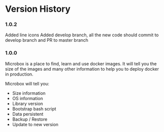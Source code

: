 Version History
===============

### 1.0.2
Added line icons
Added develop branch, all the new code should commit to develop branch and PR to master branch

### 1.0.0
Microbox is a place to find, learn and use docker images. It will tell you the size of the images and many other information to help you to deploy docker in production.

Microbox will tell you:
- Size information
- OS information
- Library version
- Bootstrap bash script
- Data persistent
- Backup / Restore
- Update to new version
